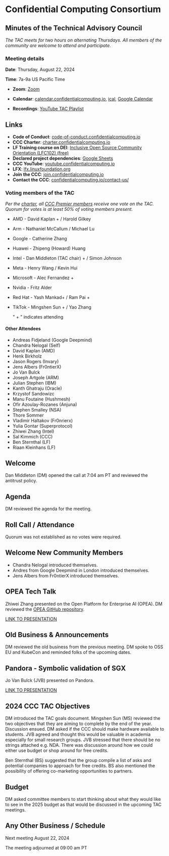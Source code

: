 # Confidential Computing Consortium

## Minutes of the Technical Advisory Council

*The TAC meets for two hours on alternating Thursdays. All members of the community are welcome to attend and participate.*

### Meeting details

**Date**: Thursday, August 22, 2024

**Time**: 7a-9a US Pacific Time

* **Zoom**: [Zoom](https://zoom-lfx.platform.linuxfoundation.org/meeting/94618773737?password=4b2a5cdf-685a-4ea3-822d-24ff7ddab72e) 

* **Calendar**: [calendar.confidentialcomputing.io](https://calendar.confidentialcomputing.io),
[ical](https://calendar.google.com/calendar/ical/c\_c0pcihr7n2n1k3a38i32d9ag10%40group.calendar.google.com/public/basic.ics),
[Google Calendar](https://calendar.google.com/calendar/u/0/r?cid=c\_c0pcihr7n2n1k3a38i32d9ag10@group.calendar.google.com)

* **Recordings**: [YouTube TAC Playlist](https://www.youtube.com/playlist?list=PLmfkUJc39uMjaB_I1dYW72I44kr9QzG_B)

## Links

* **Code of Conduct**: [code-of-conduct.confidentialcomputing.io](https://code-of-conduct.confidentialcomputing.io)
* **CCC Charter**: [charter.confidentialcomputing.io](https://charter.confidentialcomputing.io)
* **LF Training course on DEI**: [Inclusive Open Source Community Orientation (LFC102) (free)](https://training.linuxfoundation.org/training/inclusive-open-source-community-orientation-lfc102/)
* **Declared project dependencies**: [Google Sheets](https://docs.google.com/spreadsheets/d/1UKnbbGWXYLjnPZsox3zmYo59nv3XSXjePfas5E2fER0/edit#gid=0)
* **CCC YouTube**: [youtube.confidentialcomputing.io](https://youtube.confidentialcomputing.io)
* **LFX**: [lfx.linuxfoundation.org](https://lfx.linuxfoundation.org)
* **Join the CCC**: [join.confidentialcomputing.io](https://join.confidentialcomputing.io)
* **Contact the CCC**: [confidentialcomputing.io/contact-us/](https://confidentialcomputing.io/contact-us/)


### Voting members of the TAC

*Per the [charter](https://charter.confidentialcomputing.io), all [CCC Premier members](https://confidentialcomputing.io/members/) receive one vote on the TAC. Quorum for votes is at least 50% of voting members present.*

* AMD - David Kaplan + / Harold Gilkey 
* Arm - Nathaniel McCallum   / Michael Lu
* Google - Catherine Zhang
* Huawei - Zhipeng (Howard) Huang 
* Intel - Dan Middleton (TAC chair) +  / Simon Johnson
* Meta -  Henry Wang /  Kevin Hui
* Microsoft - Alec Fernandez +
* Nvidia - Fritz Alder
* Red Hat - Yash Mankad+  / Ram Pai +
* TikTok - Mingshen Sun +   / Yao Zhang

   " + " indicates attending

#### Other Attendees

* Andreas Fidjeland (Google Deepmind)
* Chandra Nelogal (Self)
* David Kaplan (AMD)
* Henk Birkholz
* Jason Rogers (Invary)
* Jens Albers (Fr0ntierX)
* Jo Van Bulck
* Joseph Artgole (ARM)
* Julian Stephen (IBM)
* Kanth Ghatraju (Oracle)
* Krzystof Sandowizc
* Manu Foutaine (Hushmesh)
* Ofir Azoulay-Rozanes (Anjuna)
* Stephen Smalley (NSA)
* Thore Sommer
* Vladimir Haltakov (Fr0nrierx)
* Yulia Gontar (Superprotocol)
* Zhiwei Zhang (Intel)
* Sal Kimmich (CCC)
* Ben Sternthal (LF)
* Riaan Kleinhans (LF)


## Welcome

Dan Middleton (DM) opened the call at 7:04 am PT and reviewed the antitrust policy.

## Agenda

DM reviewed the agenda for the meeting.

## Roll Call / Attendance

Quorum was not established as no votes were required.

## Welcome New Community Members

* Chandra Nelogal introduced themselves.
* Andres from Google Deepmind in London introduced themselves.
* Jens Albers from Fr0ntierX introduced themselves.

## OPEA Tech Talk

Zhiwei Zhang presented on the Open Platform for Enterprise AI (OPEA). DM reviewed the [OPEA GitHub repository](https://github.com/opea-project/GenAIComps).

[LINK TO PRESENTATION](./OPEA%20Introduction%20to%20CCC.pdf)

## Old Business & Announcements

DM reviewed the old business from the previous meeting. DM spoke to OSS EU and KubeCon and reminded folks of the upcoming dates.

## Pandora - Symbolic validation of SGX

Jo Van Bulck (JVB) presented on Pandora.

[LINK TO PRESENTATION](./Pandora%20ccc24.pdf)

## 2024 CCC TAC Objectives

DM introduced the TAC goals document. Mingshen Sun (MS) reviewed the two objectives that they are aiming to complete by the end of the year. Discussion ensued. DM asked if the CCC should make hardware available to students. JVB agreed and thought this would be valuable in academia especially for small research groups. JVB stressed that there should be no strings attached e.g. NDA.  There was discussion around how we could either use budget or shop around for free credits.

Ben Sternthal (BS) suggested that the group compile a list of asks and potential companies to approach for free credits. BS also mentioned the possibility of offering co-marketing opportunities to partners.

## Budget

DM asked committee members to start thinking about what they would like to see in the 2025 budget as that would be discussed in the upcoming TAC meetings.

## Any Other Business / Schedule

Next meeting August 22, 2024

The meeting adjourned at 09:00 am PT
